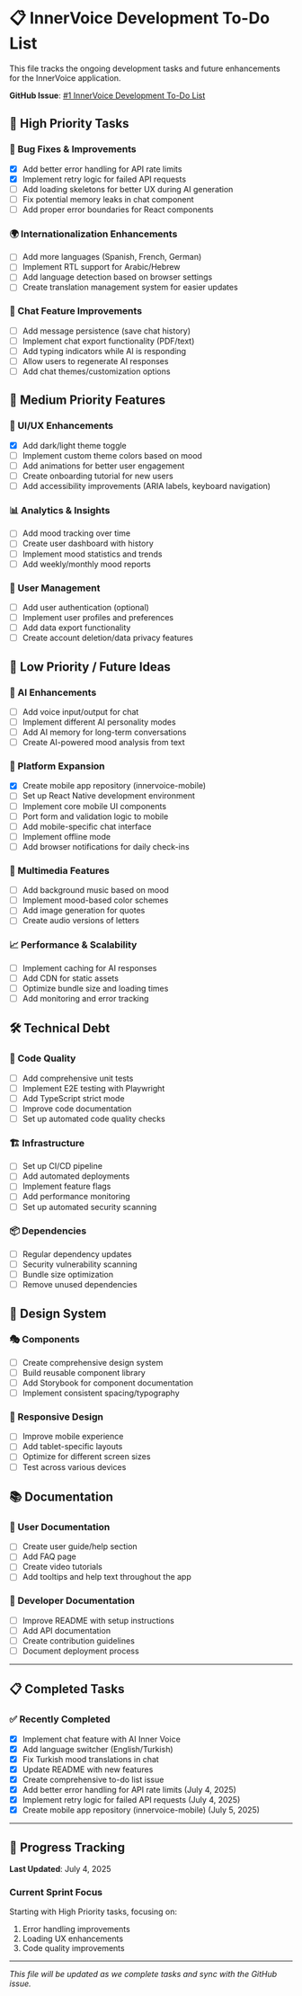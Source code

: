 # 📋 InnerVoice Development To-Do List

This file tracks the ongoing development tasks and future enhancements for the InnerVoice application.

**GitHub Issue**: [#1 InnerVoice Development To-Do List](https://github.com/cnhsn/innervoice/issues/1)

## 🎯 High Priority Tasks

### 🔧 Bug Fixes & Improvements
- [x] Add better error handling for API rate limits
- [x] Implement retry logic for failed API requests
- [ ] Add loading skeletons for better UX during AI generation
- [ ] Fix potential memory leaks in chat component
- [ ] Add proper error boundaries for React components

### 🌍 Internationalization Enhancements
- [ ] Add more languages (Spanish, French, German)
- [ ] Implement RTL support for Arabic/Hebrew
- [ ] Add language detection based on browser settings
- [ ] Create translation management system for easier updates

### 💬 Chat Feature Improvements
- [ ] Add message persistence (save chat history)
- [ ] Implement chat export functionality (PDF/text)
- [ ] Add typing indicators while AI is responding
- [ ] Allow users to regenerate AI responses
- [ ] Add chat themes/customization options

## 🚀 Medium Priority Features

### 🎨 UI/UX Enhancements
- [x] Add dark/light theme toggle
- [ ] Implement custom theme colors based on mood
- [ ] Add animations for better user engagement
- [ ] Create onboarding tutorial for new users
- [ ] Add accessibility improvements (ARIA labels, keyboard navigation)

### 📊 Analytics & Insights
- [ ] Add mood tracking over time
- [ ] Create user dashboard with history
- [ ] Implement mood statistics and trends
- [ ] Add weekly/monthly mood reports

### 🔐 User Management
- [ ] Add user authentication (optional)
- [ ] Implement user profiles and preferences
- [ ] Add data export functionality
- [ ] Create account deletion/data privacy features

## 🌟 Low Priority / Future Ideas

### 🤖 AI Enhancements
- [ ] Add voice input/output for chat
- [ ] Implement different AI personality modes
- [ ] Add AI memory for long-term conversations
- [ ] Create AI-powered mood analysis from text

### 📱 Platform Expansion
- [x] Create mobile app repository (innervoice-mobile)
- [ ] Set up React Native development environment
- [ ] Implement core mobile UI components
- [ ] Port form and validation logic to mobile
- [ ] Add mobile-specific chat interface
- [ ] Implement offline mode
- [ ] Add browser notifications for daily check-ins

### 🎵 Multimedia Features
- [ ] Add background music based on mood
- [ ] Implement mood-based color schemes
- [ ] Add image generation for quotes
- [ ] Create audio versions of letters

### 📈 Performance & Scalability
- [ ] Implement caching for AI responses
- [ ] Add CDN for static assets
- [ ] Optimize bundle size and loading times
- [ ] Add monitoring and error tracking

## 🛠️ Technical Debt

### 📝 Code Quality
- [ ] Add comprehensive unit tests
- [ ] Implement E2E testing with Playwright
- [ ] Add TypeScript strict mode
- [ ] Improve code documentation
- [ ] Set up automated code quality checks

### 🏗️ Infrastructure
- [ ] Set up CI/CD pipeline
- [ ] Add automated deployments
- [ ] Implement feature flags
- [ ] Add performance monitoring
- [ ] Set up automated security scanning

### 📦 Dependencies
- [ ] Regular dependency updates
- [ ] Security vulnerability scanning
- [ ] Bundle size optimization
- [ ] Remove unused dependencies

## 🎨 Design System

### 🎭 Components
- [ ] Create comprehensive design system
- [ ] Build reusable component library
- [ ] Add Storybook for component documentation
- [ ] Implement consistent spacing/typography

### 📱 Responsive Design
- [ ] Improve mobile experience
- [ ] Add tablet-specific layouts
- [ ] Optimize for different screen sizes
- [ ] Test across various devices

## 📚 Documentation

### 📖 User Documentation
- [ ] Create user guide/help section
- [ ] Add FAQ page
- [ ] Create video tutorials
- [ ] Add tooltips and help text throughout the app

### 👥 Developer Documentation
- [ ] Improve README with setup instructions
- [ ] Add API documentation
- [ ] Create contribution guidelines
- [ ] Document deployment process

---

## 📋 Completed Tasks

### ✅ Recently Completed
- [x] Implement chat feature with AI Inner Voice
- [x] Add language switcher (English/Turkish)
- [x] Fix Turkish mood translations in chat
- [x] Update README with new features
- [x] Create comprehensive to-do list issue
- [x] Add better error handling for API rate limits (July 4, 2025)
- [x] Implement retry logic for failed API requests (July 4, 2025)
- [x] Create mobile app repository (innervoice-mobile) (July 5, 2025)

---

## 📝 Progress Tracking

**Last Updated**: July 4, 2025

### Current Sprint Focus
Starting with High Priority tasks, focusing on:
1. Error handling improvements
2. Loading UX enhancements
3. Code quality improvements

---

*This file will be updated as we complete tasks and sync with the GitHub issue.*
